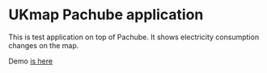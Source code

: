 # UKmap Pachube application

This is test application on top of Pachube. It shows electricity consumption changes on the map.

Demo [is here](http://pachube.codeblog.ru/ukmap/)

